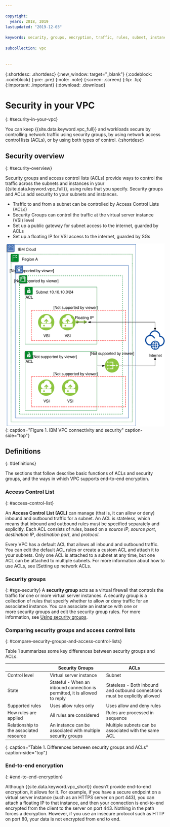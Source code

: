 ```yaml
---

copyright:
  years: 2018, 2019
lastupdated: "2019-12-03"

keywords: security, groups, encryption, traffic, rules, subnet, instance, VSI, firewall, encryption, vpc, vpc network

subcollection: vpc


---
```


{:shortdesc: .shortdesc}
{:new_window: target="_blank"}
{:codeblock: .codeblock}
{:pre: .pre}
{:note: .note}
{:screen: .screen}
{:tip: .tip}
{:important: .important}
{:download: .download}

# Security in your VPC
{: #security-in-your-vpc}

You can keep {{site.data.keyword.vpc_full}} and workloads secure by controlling network traffic using security groups, by using network access control lists (ACLs), or by using both types of control.
{:shortdesc}

## Security overview
{: #security-overview}

Security groups and access control lists (ACLs) provide ways to control the traffic across the subnets and instances in your {{site.data.keyword.vpc_full}}, using rules that you specify. Security groups and ACLs add security to your subnets and instances.

* Traffic to and from a subnet can be controlled by Access Control Lists (ACLs)
* Security Groups can control the traffic at the virtual server instance (VSI) level
* Set up a public gateway for subnet access to the internet, guarded by ACLs
* Set up a floating IP for VSI access to the internet, guarded by SGs

![Figure showing how a VPC can be subdivided with subnets](images/vpc-connectivity-and-security.svg "Figure showing how a VPC can be subdivided with subnets"){: caption="Figure 1. IBM VPC connectivity and security" caption-side="top"}

## Definitions
{: #definitions}

The sections that follow describe basic functions of ACLs and security groups, and the ways in which VPC supports end-to-end encryption.

### Access Control List
{: #access-control-list}

An **Access Control List (ACL)** can manage (that is, it can allow or deny) inbound and outbound traffic for a subnet. An ACL is stateless, which means that inbound and outbound rules must be specified separately and explicitly. Each ACL consists of rules, based on a *source IP*, *source port*, *destination IP*, *destination port*, and *protocol*.

Every VPC has a default ACL that allows all inbound and outbound traffic. You can edit the default ACL rules or create a custom ACL and attach it to your subnets. Only one ACL is attached to a subnet at any time, but one ACL can be attached to multiple subnets. For more information about how to use ACLs, see [Setting up network ACLs.

### Security groups
{: #sgs-security}
A **security group** acts as a virtual firewall that controls the traffic for one or more virtual server instances. A security group is a collection of rules that specify whether to allow or deny traffic for an associated instance. You can associate an instance with one or more security groups and edit the security group rules. For more information, see [Using security groups](/docs/vpc?topic=vpc-using-security-groups).

### Comparing security groups and access control lists
{: #compare-security-groups-and-access-control-lists}

Table 1 summarizes some key differences between security groups and ACLs.

|  | Security Groups | ACLs    |
|-------------|-----------------|---------|
| Control level  | Virtual server instance    | Subnet  |
| State   | Stateful - When an inbound connection is permitted, it is allowed to reply | Stateless - Both inbound and outbound connections must be explicitly allowed |
| Supported rules | Uses allow rules only | Uses allow and deny rules|
| How rules are applied | All rules are considered | Rules are processed in sequence |
| Relationship to the associated resource | An instance can be associated with multiple security groups| Multiple subnets can be associated with the same ACL|
{: caption="Table 1. Differences between security groups and ACLs" caption-side="top"}

### End-to-end encryption
{: #end-to-end-encryption}

Although {{site.data.keyword.vpc_short}} doesn't provide end-to-end encryption, it allows for it. For example, if you have a secure endpoint on a virtual server instance (such as an HTTPS server on port 443), you can attach a floating IP to that instance, and then your connection is end-to-end encrypted from the client to the server on port 443. Nothing in the path forces a decryption. However, if you use an insecure protocol such as HTTP on port 80, your data is not encrypted from end to end.

<!-- If your application requires end-to-end encryption, then it is *your* responsibility to ensure that your connection is encrypted end-to-end.
{:important} -->
